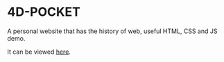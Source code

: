 # 4D-POCKET

A personal website that has the history of web, useful HTML, CSS and JS demo. 

It can be viewed [here](https://harper-wu.github.io/4D-POCKET/).
